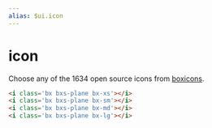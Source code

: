 ```yaml
---
alias: $ui.icon
---
```

# icon

Choose any of the 1634 open source icons from [boxicons](https://boxicons.com/).

```html
<i class='bx bxs-plane bx-xs'></i>
<i class='bx bxs-plane bx-sm'></i>
<i class='bx bxs-plane bx-md'></i>
<i class='bx bxs-plane bx-lg'></i>
```

<!-- Icons below -->
<div class="d-flex align-items-center">
<i class='bx bxs-plane bx-xs'></i>
<i class='bx bxs-plane bx-sm'></i>
<i class='bx bxs-plane bx-md'></i>
<i class='bx bxs-plane bx-lg'></i>
</div>

